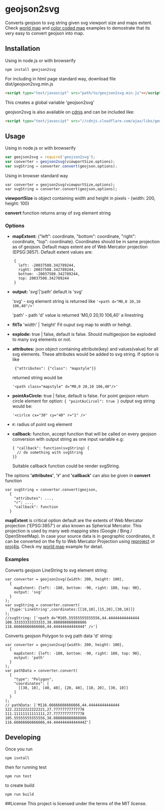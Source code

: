 # geojson2svg
Converts geojson to svg string given svg viewport size and maps extent. Check [world map](https://rawgit.com/gagan-bansal/geojson2svg/master/examples/world.html) and [color coded map](https://rawgit.com/gagan-bansal/geojson2svg/master/examples/world-pop.html) examples to demostrate that its very easy to convert geojson into map.

## Installation
Using in node.js or with browserify
```
npm install geojson2svg
```
For including in html page standard way, download file dist/geojson2svg.min.js
```html
<script type="text/javascipt" src="path/to/geojson2svg.min.js"></script>
```
This creates a global variable 'geojson2svg'

geojson2svg is also available on [cdnjs](https://cdnjs.com/libraries/geojson2svg) and can be included like:
```html
<script type="text/javascipt" src="//cdnjs.cloudflare.com/ajax/libs/geojson2svg/x.x.x/geojson2svg.min.js"></script>
```

## Usage
Using in node.js or with browserify
```javascript
var geojson2svg = require('geojson2svg');
var converter = geojson2svg(viewportSize,options);
var svgString = converter.convert(geojson,options);
```
Using in browser standard way
```
var converter = geojson2svg(viewportSize,options);
var svgString = converter.convert(geojson,options);
```
**viewportSize** is object containing width and height in pixels - {width: 200, height: 100}

**convert** function returns array of svg element string
### Options

* **mapExtent:** {"left": coordinate, "bottom": coordinate, "right": coordinate, "top": coordinate}. Coordinates should be in same projection as of geojson. Default maps extent are of Web Mercator projection (EPSG:3857). Default extent values are:
```
    {
      left: -20037508.342789244,
      right: 20037508.342789244,
      bottom: -20037508.342789244,
      top: 20037508.342789244
    }
```
* **output:** 'svg'|'path' default is 'svg'

    'svg' - svg element string is returned like ```'<path d="M0,0 20,10 106,40"/>'```

    'path' - path 'd' value is returned 'M0,0 20,10 106,40' a linestring

* **fitTo** 'width' | 'height' Fit ouput svg map to width or heihgt.

* **explode:** true | false, default is false. Should multigeojson be exploded to many svg elements or not. 
* **attributes:** json object containing attribute(key) and values(value) for all svg elements. These attributes would be added to svg string. If option is like

    ``` {"attributes": {"class": "mapstyle"}}```

    returned string would be 

    ```'<path class="mapstyle" d="M0,0 20,10 106,40"/>'```

* **pointAsCircle:** true | false, default is false. For point geojson return circle element for option:
    ``` { "pointAsCircel": true } ```
    output svg string would be:

    ```'<cirlce cx="30" cy="40" r="1" />'```
* **r:** radius of point svg element
* **callback:** function, accept function that will be called on every geojson conversion with output string as one input variable e.g:
   ```
   { "callback": function(svgString) {
     // do something with svgString
   }}
   ```

   Suitable callback function could be render svgString.
  
The options **'attributes'**, **'r'** and **'callback'** can also be given in **convert** function 
``` 
var svgString = convertor.convert(geojson, 
  {
    "attributes": ...,
    "r": ...,
    "callback": function
  }
```


**mapExtent** is critical option default are the extents of Web Mercator projection ('EPSG:3857') or also known as Spherical Mercator. This projection is used by many web mapping sites (Google / Bing / OpenStreetMap). In case your source data is in geographic coordinates, it can be converted on the fly to Web Mercator Projection using [reproject](https://github.com/perliedman/reproject) or [proj4js](https://github.com/proj4js/proj4js). Check my [world map](https://github.com/gagan-bansal/geojson2svg/blob/master/examples/world.html) example for detail.

### Examples
Converts geojson LineString to svg element string:
```
var converter = geojson2svg({width: 200, height: 100},
  {
    mapExtent: {left: -180, bottom: -90, right: 180, top: 90},
    output: 'svg' 
  }
);
var svgString = converter.convert(
  {type:'LineString',coordinates:[[10,10],[15,20],[30,10]]}
);
//svgString: ['<path d="M105.55555555555556,44.44444444444444 108.33333333333333,38.888888888888886 116.66666666666666,44.44444444444444" />']
```
Converts geojson Polygon to svg path data 'd' string:
```
var converter = geojson2svg({width: 200, height: 100},
  {    
    mapExtent: {left: -180, bottom: -90, right: 180, top: 90},
    output: 'path'
  }
);
var pathData = converter.convert(
  {
    "type": "Polygon", 
    "coordinates": [
      [[30, 10], [40, 40], [20, 40], [10, 20], [30, 10]] 
    ]
  }
);
// pathData: ['M116.66666666666666,44.44444444444444 122.22222222222221,27.77777777777778 111.11111111111111,27.77777777777778 105.55555555555556,38.888888888888886 116.66666666666666,44.44444444444444Z']
``` 
## Developing
Once you run
 
```npm isntall```

then for running test 

```npm run test```

to create build

```npm run build```

##License
This project is licensed under the terms of the MIT license.
